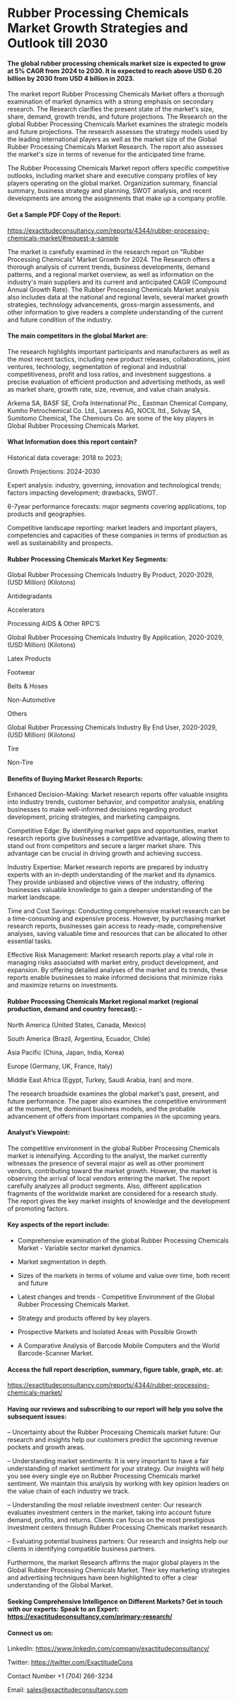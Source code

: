 # Rubber Processing Chemicals Market Growth Strategies and Outlook till 2030

#### The global rubber processing chemicals market size is expected to grow at 5% CAGR from 2024 to 2030. It is expected to reach above USD 6.20 billion by 2030 from USD 4 billion in 2023.

The market report Rubber Processing Chemicals Market offers a thorough examination of market dynamics with a strong emphasis on secondary research. The Research clarifies the present state of the market's size, share, demand, growth trends, and future projections. The Research on the global Rubber Processing Chemicals Market examines the strategic models and future projections. The research assesses the strategy models used by the leading international players as well as the market size of the Global Rubber Processing Chemicals Market Research. The report also assesses the market's size in terms of revenue for the anticipated time frame.

The Rubber Processing Chemicals Market report offers specific competitive outlooks, including market share and executive company profiles of key players operating on the global market. Organization summary, financial summary, business strategy and planning, SWOT analysis, and recent developments are among the assignments that make up a company profile.

#### Get a Sample PDF Copy of the Report:

https://exactitudeconsultancy.com/reports/4344/rubber-processing-chemicals-market/#request-a-sample

The market is carefully examined in the research report on "Rubber Processing Chemicals" Market Growth for 2024. The Research offers a thorough analysis of current trends, business developments, demand patterns, and a regional market overview, as well as information on the industry's main suppliers and its current and anticipated CAGR (Compound Annual Growth Rate). The Rubber Processing Chemicals Market analysis also includes data at the national and regional levels, several market growth strategies, technology advancements, gross-margin assessments, and other information to give readers a complete understanding of the current and future condition of the industry.

#### The main competitors in the global Market are:

The research highlights important participants and manufacturers as well as the most recent tactics, including new product releases, collaborations, joint ventures, technology, segmentation of regional and industrial competitiveness, profit and loss ratios, and investment suggestions. a precise evaluation of efficient production and advertising methods, as well as market share, growth rate, size, revenue, and value chain analysis.

Arkema SA, BASF SE, Crofa International Plc., Eastman Chemical Company, Kumho Petrochemical Co. Ltd., Lanxess AG, NOCIL ltd., Solvay SA, Sumitomo Chemical, The Chemours Co. are some of the key players in Global Rubber Processing Chemicals Market.

#### What Information does this report contain? 

Historical data coverage: 2018 to 2023;

Growth Projections: 2024-2030

Expert analysis: industry, governing, innovation and technological trends; factors impacting development; drawbacks, SWOT. 

6-7year performance forecasts: major segments covering applications, top products and geographies. 

Competitive landscape reporting: market leaders and important players, competencies and capacities of these companies in terms of production as well as sustainability and prospects.

#### Rubber Processing Chemicals Market Key Segments:

Global Rubber Processing Chemicals Industry By Product, 2020-2029, (USD Million) (Kilotons)

Antidegradants

Accelerators

Processing AIDS & Other RPC’S

Global Rubber Processing Chemicals Industry By Application, 2020-2029, (USD Million) (Kilotons)

Latex Products

Footwear

Belts & Hoses

Non-Automotive

Others

Global Rubber Processing Chemicals Industry By End User, 2020-2029, (USD Million) (Kilotons)

Tire

Non-Tire

#### Benefits of Buying Market Research Reports:

Enhanced Decision-Making: Market research reports offer valuable insights into industry trends, customer behavior, and competitor analysis, enabling businesses to make well-informed decisions regarding product development, pricing strategies, and marketing campaigns.

Competitive Edge: By identifying market gaps and opportunities, market research reports give businesses a competitive advantage, allowing them to stand out from competitors and secure a larger market share. This advantage can be crucial in driving growth and achieving success.

Industry Expertise: Market research reports are prepared by industry experts with an in-depth understanding of the market and its dynamics. They provide unbiased and objective views of the industry, offering businesses valuable knowledge to gain a deeper understanding of the market landscape.

Time and Cost Savings: Conducting comprehensive market research can be a time-consuming and expensive process. However, by purchasing market research reports, businesses gain access to ready-made, comprehensive analyses, saving valuable time and resources that can be allocated to other essential tasks.

Effective Risk Management: Market research reports play a vital role in managing risks associated with market entry, product development, and expansion. By offering detailed analyses of the market and its trends, these reports enable businesses to make informed decisions that minimize risks and maximize returns on investments.

#### Rubber Processing Chemicals Market regional market (regional production, demand and country forecast): -

North America (United States, Canada, Mexico)

South America (Brazil, Argentina, Ecuador, Chile)

Asia Pacific (China, Japan, India, Korea)

Europe (Germany, UK, France, Italy)

Middle East Africa (Egypt, Turkey, Saudi Arabia, Iran) and more.

The research broadside examines the global market's past, present, and future performance. The paper also examines the competitive environment at the moment, the dominant business models, and the probable advancement of offers from important companies in the upcoming years.

#### Analyst’s Viewpoint:

The competitive environment in the global Rubber Processing Chemicals market is intensifying. According to the analyst, the market currently witnesses the presence of several major as well as other prominent vendors, contributing toward the market growth. However, the market is observing the arrival of local vendors entering the market. The report carefully analyzes all product segments. Also, different application fragments of the worldwide market are considered for a research study. The report gives the key market insights of knowledge and the development of promoting factors.

#### Key aspects of the report include:

- Comprehensive examination of the global Rubber Processing Chemicals Market - Variable sector market dynamics.

- Market segmentation in depth.

- Sizes of the markets in terms of volume and value over time, both recent and future

- Latest changes and trends - Competitive Environment of the Global Rubber Processing Chemicals Market.

- Strategy and products offered by key players.

- Prospective Markets and Isolated Areas with Possible Growth

- A Comparative Analysis of Barcode Mobile Computers and the World Barcode-Scanner Market.

#### Access the full report description, summary, figure table, graph, etc. at:

https://exactitudeconsultancy.com/reports/4344/rubber-processing-chemicals-market/

#### Having our reviews and subscribing to our report will help you solve the subsequent issues:

– Uncertainty about the Rubber Processing Chemicals market future: Our research and insights help our customers predict the upcoming revenue pockets and growth areas.

– Understanding market sentiments: It is very important to have a fair understanding of market sentiment for your strategy. Our insights will help you see every single eye on Rubber Processing Chemicals market sentiment. We maintain this analysis by working with key opinion leaders on the value chain of each industry we track.

– Understanding the most reliable investment center: Our research evaluates investment centers in the market, taking into account future demand, profits, and returns. Clients can focus on the most prestigious investment centers through Rubber Processing Chemicals market research.

– Evaluating potential business partners: Our research and insights help our clients in identifying compatible business partners.

Furthermore, the market Research affirms the major global players in the Global Rubber Processing Chemicals Market. Their key marketing strategies and advertising techniques have been highlighted to offer a clear understanding of the Global Market.

#### Seeking Comprehensive Intelligence on Different Markets? Get in touch with our experts: Speak to an Expert: https://exactitudeconsultancy.com/primary-research/

#### Connect us on:

LinkedIn: https://www.linkedin.com/company/exactitudeconsultancy/

Twitter: https://twitter.com/ExactitudeCons

Contact Number +1 (704) 266-3234

Email: sales@exactitudeconsultancy.com
